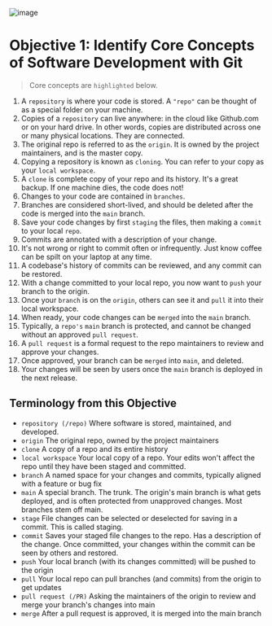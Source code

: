 ![image](https://user-images.githubusercontent.com/87713850/188872399-e949bf16-3468-4062-a870-ad6db6395332.png)

# Objective 1: Identify Core Concepts of Software Development with Git

> Core concepts are `highlighted` below.

1. A `repository` is where your code is stored. A `"repo"` can be thought of as a special folder on your machine.
2. Copies of a `repository` can live anywhere: in the cloud like Github.com or on your hard drive. In other words, copies are distributed across one or many physical locations. They are connected.
3. The original repo is referred to as the `origin`. It is owned by the project maintainers, and is the master copy.
4. Copying a repository is known as `cloning`. You can refer to your copy as your `local workspace`.
5. A `clone` is complete copy of your repo and its history. It's a great backup. If one machine dies, the code does not!
6. Changes to your code are contained in `branches`.
7. Branches are considered short-lived, and should be deleted after the code is merged into the `main` branch.
8. Save your code changes by first `staging` the files, then making a `commit` to your local `repo`.
9. Commits are annotated with a description of your change.
10. It's not wrong or right to commit often or infrequently. Just know coffee can be spilt on your laptop at any time.
11. A codebase's history of commits can be reviewed, and any commit can be restored.
12. With a change committed to your local repo, you now want to `push` your branch to the origin.
13. Once your `branch` is on the `origin`, others can see it and `pull` it into their local workspace.
14. When ready, your code changes can be `merged` into the `main` branch.
15. Typically, a `repo's` `main` branch is protected, and cannot be changed without an approved `pull request`.
16. A `pull request` is a formal request to the repo maintainers to review and approve your changes.
17. Once approved, your branch can be `merged` into `main`, and deleted.
18. Your changes will be seen by users once the `main` branch is deployed in the next release.


## Terminology from this Objective
 * `repository (/repo)` Where software is stored, maintained, and developed.
 * `origin` The original repo, owned by the project maintainers 
 * `clone` A copy of a repo and its entire history
 * `local workspace` Your local copy of a repo. Your edits won't affect the repo until they have been staged and committed.
 * `branch` A named space for your changes and commits, typically aligned with a feature or bug fix
 * `main` A special branch. The trunk. The origin's main branch is what gets deployed, and is often protected from unapproved changes. Most branches stem off main.
 * `stage` File changes can be selected or deselected for saving in a commit. This is called staging.
 * `commit` Saves your staged file changes to the repo. Has a description of the change. Once committed, your changes within the commit can be seen by others and restored.
 * `push` Your local branch (with its changes committed) will be pushed to the origin
 * `pull` Your local repo can pull branches (and commits) from the origin to get updates
 * `pull request (/PR)` Asking the maintainers of the origin to review and merge your branch's changes into main
 * `merge` After a pull request is approved, it is merged into the main branch
